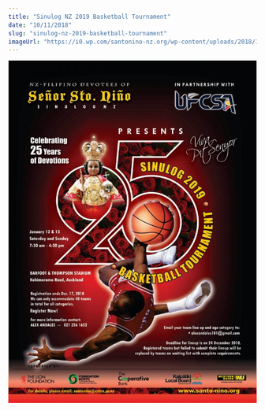 ```yaml
---
title: "Sinulog NZ 2019 Basketball Tournament"
date: "10/11/2018"
slug: "sinulog-nz-2019-basketball-tournament"
imageUrl: "https://i0.wp.com/santonino-nz.org/wp-content/uploads/2018/11/45882123_10155666806578239_4548519539268124672_o-742x1024.jpg?resize=742%2C1024"
---
```


![](assets\images\45882123_10155666806578239_4548519539268124672_o-742x1024.jpg)